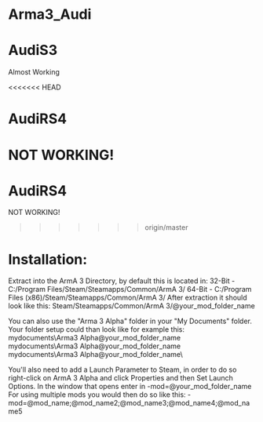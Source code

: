 Arma3_Audi
==============

AudiS3	
==============
Almost Working

<<<<<<< HEAD


AudiRS4	
==============
NOT WORKING!
=======
AudiRS4	
==============
NOT WORKING!





>>>>>>> origin/master

Installation:
==============
Extract into the ArmA 3 Directory, by default this is located in:
32-Bit - C:/Program Files/Steam/Steamapps/Common/ArmA 3/
64-Bit - C:/Program Files (x86)/Steam/Steamapps/Common/ArmA 3/
After extraction it should look like this:
Steam/Steamapps/Common/ArmA 3/@your_mod_folder_name

You can also use the "Arma 3 Alpha" folder in your "My Documents" folder. Your folder setup could than look like for example this:
mydocuments\Arma3 Alpha\@your_mod_folder_name\
mydocuments\Arma3 Alpha\@your_mod_folder_name\
mydocuments\Arma3 Alpha\@your_mod_folder_name\

You'll also need to add a Launch Parameter to Steam, in order to do so right-click on ArmA 3 Alpha and click Properties and then Set Launch Options. In the window that opens enter in -mod=@your_mod_folder_name
For using multiple mods you would then do so like this:
-mod=@mod_name;@mod_name2;@mod_name3;@mod_name4;@mod_name5
